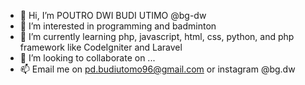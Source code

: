 - 👋 Hi, I’m POUTRO DWI BUDI UTIMO @bg-dw
- 👀 I’m interested in programming and badminton
- 🌱 I’m currently learning php, javascript, html, css, python, and php framework like CodeIgniter and Laravel
- 💞️ I’m looking to collaborate on ...
- 📫 Email me on pd.budiutomo96@gmail.com or instagram @bg.dw

<!---
bg-dw/bg-dw is a ✨ special ✨ repository because its `README.md` (this file) appears on your GitHub profile.
You can click the Preview link to take a look at your changes.
--->
